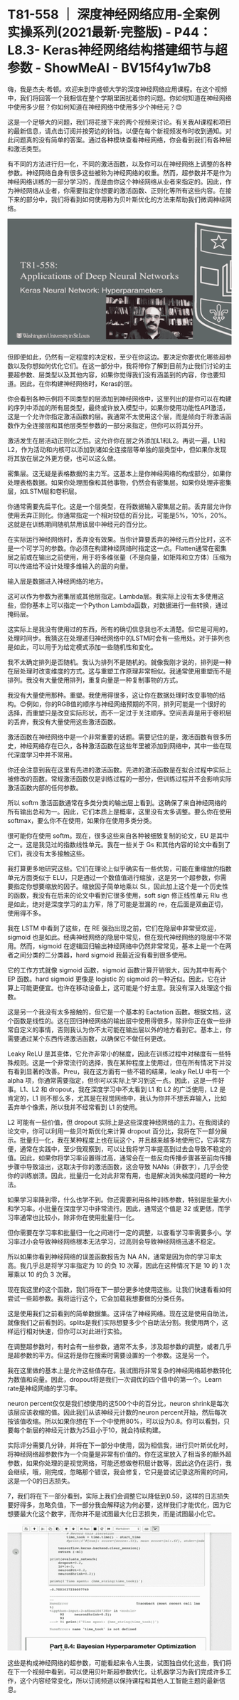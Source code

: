 # T81-558 ｜ 深度神经网络应用-全案例实操系列(2021最新·完整版) - P44：L8.3- Keras神经网络结构搭建细节与超参数 - ShowMeAI - BV15f4y1w7b8

嗨，我是杰夫·希顿。欢迎来到华盛顿大学的深度神经网络应用课程。在这个视频中，我们将回答一个我相信在整个学期里困扰着你的问题。你如何知道在神经网络中使用多少层？你如何知道在神经网络中使用多少个神经元？😊

这是一个足够大的问题，我们将花接下来的两个视频来讨论。有关我AI课程和项目的最新信息，请点击订阅并按旁边的铃铛，以便在每个新视频发布时收到通知。对此问题真的没有简单的答案。通过各种模块查看神经网络，你会看到我们有各种层和激活类型。

有不同的方法进行归一化，不同的激活函数，以及你可以在神经网络上调整的各种参数。神经网络自身有很多这些被称为神经网络的权重。然而，超参数并不是作为神经网络训练的一部分学习的，而是由你这个神经网络从业者来指定的。因此，作为神经网络从业者，你需要指定你想要的激活函数、正则化等所有这些内容。在接下来的部分中，我们将看到如何使用称为贝叶斯优化的方法来帮助我们微调神经网络。

![](img/6ffb2dddbc647a884212a626611b3856_1.png)

但即便如此，仍然有一定程度的决定权，至少在你这边。要决定你要优化哪些超参数以及你想如何优化它们。在这一部分中，我将带你了解到目前为止我们讨论的主要超参数、层类型以及其他内容，如果你觉得我们没有涵盖到的内容，你也要知道。因此，在你构建神经网络时，Keras的层。

你会看到各种示例将不同类型的层添加到神经网络中，这里列出的是你可以在构建的序列中添加的所有层类型，最终或许放入模型中，如果你使用功能性API激活，这是一个允许你指定激活函数的层。我通常不太使用这个层，而是倾向于将激活函数作为全连接层和其他层类型参数的一部分来指定，但你可以将其分开。

激活发生在层活动正则化之后。这允许你在层之外添加L1和L2。再说一遍，L1和L2，作为活动和内核可以添加到诸如全连接层等单独的层类型中，但如果你发现将其放在层之外更方便，也可以这么做。

密集层。这无疑是表格数据的主力军。这基本上是你神经网络的构成部分，如果你处理表格数据。如果你处理图像和其他事物，仍然会有密集层。如果你处理非密集层，如LSTM层和卷积层。

你通常需要先扁平化。这是一个层类型，在将数据输入密集层之前。丢弃层允许你使用丢弃正则化。你通常指定一个相对较低的百分比，可能是5%，10%，20%。这就是在训练期间随机禁用该层中神经元的百分比。

在实际运行神经网络时，丢弃没有效果。当你计算要丢弃的神经元百分比时，这不是一个可学习的参数。你必须在构建神经网络时指定这一点。Flatten通常在密集层之前或在输出之前使用，用于将多维张量（不是向量，如矩阵和立方体）压缩为可以传递给不设计处理多维输入的层的向量。

输入层是数据进入神经网络的地方。

这可以作为参数为密集层或其他层指定。Lambda层。我实际上没有太多使用这些，但你基本上可以指定一个Python Lambda函数，对数据进行一些转换，通过掩码层。

这实际上是我没有使用过的东西，所有的确切信息我也不太清楚。但它是可用的，处理时间步。我猜这在处理递归神经网络中的LSTM时会有一些用处。对于排列也是如此，可以用于为给定模式添加一些随机性和变化。

我不太确定排列是否随机。我认为排列不是随机的。就像我刚才说的，排列是一种在层处理时改变维度的方式。这与重塑工作原理非常相似。我通常使用重塑而不是排列。我没有大量使用排列，重复向量是一种复制事物的方式。

我没有大量使用那种。重塑。我使用得很多，这让你在数据处理时改变事物的结构。😊例如，你的RGB值的顺序与神经网络预期的不同，排列可能是一个很好的选择，而重塑只是改变实际形状，而不一定过于关注顺序。空间丢弃是用于卷积层的丢弃，我没有大量使用这些激活函数。

激活函数在神经网络中是一个非常重要的话题。需要记住的是，激活函数有很多历史，神经网络存在已久，各种激活函数在这些年里被添加到网络中，其中一些在现代深度学习中并不常用。

你还会注意到我在这里有先进的激活函数。先进的激活函数是在拟合过程中实际上被修改的函数。常规激活函数仅是训练过程的一部分，但训练过程并不会影响实际激活函数内部的任何参数。

所以 softm 激活函数通常在多类分类的输出层上看到。这确保了来自神经网络的所有输出总和为一。因此，它们本质上是概率，这里没有太多调整。要么你在使用 softmax，要么你不在使用，如果你在使用多类分类。

很可能你在使用 softm。现在，很多这些来自各种被细致复制的论文，EU 是其中之一。这是我见过的指数线性单元。我在一些关于 Gs 和其他内容的论文中看到了它们，我没有太多接触这些。

我打算更多地研究这些。它们在理论上似乎确实有一些优势，可能在重缩放的指数单元方面类似于 ELU，只是通过一个数值值进行缩放，这是另一个超参数，你需要指定你想要缩放的因子。缩放因子简单地乘以 SL，因此加上这个是一个历史性的函数，我没有在后来的论文中看到它很多使用，soft sign 修正线性单元 Rlu 也是如此，绝对是深度学习的主力军，除了可能是泄漏的 re，在后面是双曲正切，使用得不多。

我在 LSTM 中看到了这些，在 RE 强劲出现之前，它们在隐层中非常受欢迎，sigmoid 也是如此。经典神经网络的隐层中常见，但在现代神经网络的隐层中不常用。然而，sigmoid 在逻辑回归输出神经网络中仍然非常常见，基本上是一个在两者之间分类的二分类器，hard sigmoid 我最近没有看到很多使用。

它的工作方式就像 sigmoid 函数，sigmoid 函数计算开销很大，因为其中有两个 EP 函数。hard sigmoid 更像是 logistic 的 sigmoid 的一种近似。因此，它在计算上可能更便宜。也许在移动设备上，这可能是个好主意。我没有深入处理这个指数。

这是另一个我没有太多接触的，但它是一个基本的 Eactation 函数。根据文档，这个函数是线性的。这在回归神经网络的输出层中使用得很多，除非你正在做一些非常自定义的事情，否则我认为你不太可能在输出层以外的地方看到它。基本上，你需要通过某个东西传递激活函数，以确保它不做任何更改。

Leaky ReLU 是其变体，它允许非常小的梯度，因此在训练过程中对梯度有一些特殊规则。这是一个非常流行的选择，我在某种程度上使用过，但在所有情况下并没有看到显著的改善。Preu，我在这方面有一些不错的结果，leaky ReLU 中有一个 alpha 项，你通常需要指定，但你可以实际上学习到这一点。因此，这是一件好事。L1、L2 和 dropout，我在深度学习中不太看到 L1 和 L2 的广泛使用，L2 是肯定的，L1 则不那么多，尤其是在视觉网络中，我认为你并不想丢弃输入，比如丢弃单个像素，所以我并不经常看到 L1 的使用。

L2 可能有一些价值，但 dropout 实际上是这些深度神经网络的主力。在我阅读的论文中，你可以利用一些贝叶斯优化来计算 dropout 百分比，我将在下一部分展示。批量归一化，我在某种程度上也在玩这个，并且越来越多地使用它，它非常方便，通常在实践中，至少我观察到，可以让我将学习率提高到过去会导致不稳定的值。因此，如果你将学习率设置得过高，通常会在一些反向传播步骤甚至前向传播步骤中导致溢出，这取决于你的激活函数，这会导致 NANs（非数字），几乎会使你的训练崩溃。因此，批量归一化对此非常有用，也是解决消失梯度问题的一种方法。

如果学习率降到零，什么也学不到。你还需要利用各种训练参数，特别是批量大小和学习率。小批量在深度学习中非常流行。因此，通常这个值是 32 或更低，而学习率通常也比较小，除非你在使用批量归一化。

但你需要在学习率和批量归一化之间进行一定的调整，以查看学习率需要多小。学习率过小会导致神经网络根本无法学习，过高则会导致神经网络迅速不稳定。

所以如果你看到神经网络的误差函数报告为 NA AN，通常是因为你的学习率太高。我几乎总是将学习率指定为 10 的负 10 次幂，因此在这种情况下是 10 的 1 次幂乘以 10 的负 3 次幂。

现在我这里的这个函数，我们将在下一部分更多地使用这些。让我们快速看看如何尝试一些超参数。我将运行这个，它会加载我想要做的分类任务。

这是使用我们之前看到的简单数据集。这评估了神经网络。现在这是使用自助法，就像我们之前看到的。splits是我们实际想要多少个自助法分割。我使用两个，这样运行相对快速，但你可以对此进行实验。

在调整超参数时，有时会有一些参数，通常不太多，涉及超参数的调整，或者几乎是超参数的平方。但这将是你在搜索时需要设置的一个参数。这是另一个。

我在这里做的基本上是允许这些值存在。我试图将非常复杂的神经网络超参数转化为数值和向量。因此，dropout将是我们一次调优的四个值中的第一个。Learn rate是神经网络的学习率。

neuron percent仅仅是我们想使用的这500个中的百分比，neuron shrink是每次该层应该收缩的值。因此我们从该神经元计数的neuron percent开始，然后每次按该值收缩。所以如果你想在下一个中使用80%，可以设为0.8。你可以看到，只要每个新层的神经元计数为25且小于10，就会持续构建。

实际评分需要几分钟，并将在下一部分中使用，因为相信我，进行贝叶斯优化时，将神经网络超参数作为一个向量是非常有价值的。你在这里放入了相当多的额外超参数，如果你处理的是视觉网络，可能还想做卷积层计数等，因此这仍在运行，我会继续，哦，刚完成，忽略那个错误，我会修复，它只是尝试记录这所需的时间，这是一个0的日志损失。

7，我们将在下一部分看到，实际上我们会调整它以降低到0.59，这样的日志损失要好得多，忽略负值，下一部分我会解释这为何必要，这样我们才能优化，因为它想要最大化这个数字，而你并不是试图最大化日志损失，而是试图最小化它。

![](img/6ffb2dddbc647a884212a626611b3856_3.png)

这些是构成神经网络的超参数，可能看起来令人生畏，试图独自优化这些，我们将在下一个视频中看到，可以使用贝叶斯超参数优化，让机器学习为我们完成许多工作，这个内容经常变化，所以订阅频道以保持课程和其他人工智能主题的最新信息。
